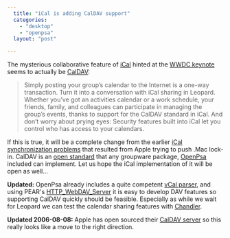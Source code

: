 ```yaml
---
  title: "iCal is adding CalDAV support"
  categories: 
    - "desktop"
    - "openpsa"
  layout: "post"

---
```

The mysterious collaborative feature of [iCal][2] hinted at the [WWDC keynote][1] seems to actually be [CalDAV][3]:

> Simply posting your group’s calendar to the Internet is a one-way transaction. Turn it into a conversation with iCal sharing in Leopard. Whether you’ve got an activities calendar or a work schedule, your friends, family, and colleagues can participate in managing the group’s events, thanks to support for the CalDAV standard in iCal. And don’t worry about prying eyes: Security features built into iCal let you control who has access to your calendars.

If this is true, it will be a complete change from the earlier [iCal synchronization problems][4] that resulted from Apple trying to push .Mac lock-in. CalDAV is an [open standard][5] that any groupware package, [OpenPsa][6] included can implement. Let us hope the iCal implementation of it will be open as well...

__Updated:__ OpenPsa already includes a quite competent [vCal parser][7], and using PEAR's [HTTP\_WebDAV\_Server][8] it is easy to develop DAV features so supporting CalDAV quickly should be feasible. Especially as while we wait for Leopard we can test the calendar sharing features with [Chandler][9].

__Updated 2006-08-08:__ Apple has open sourced their [CalDAV server][10] so this really looks like a move to the right direction.

[1]: http://www.engadget.com/2006/08/07/live-from-wwdc-2006-steve-jobs-keynote/
[2]: http://www.apple.com/macosx/leopard/ical.html
[3]: http://en.wikipedia.org/wiki/CalDAV
[4]: http://www.nemein.com/people/rambo/calendar_webdav.html
[5]: http://www.caldav.org/
[6]: http://www.openpsa.org/
[7]: http://gforge.nehmer.net/plugins/scmsvn/viewcvs.php/trunk/src/org.openpsa.helpers/vx_parser.php?rev=3799&root=midcom&view=markup
[8]: http://pear.php.net/package/HTTP_WebDAV_Server
[9]: http://chandler.osafoundation.org/
[10]: http://trac.macosforge.org/projects/collaboration